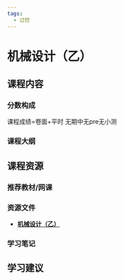 ```yaml
---
tags:
  - 过控
---
```


# 机械设计（乙）

## 课程内容

### 分数构成

课程成绩=卷面+平时 无期中无pre无小测

### 课程大纲



## 课程资源

### 推荐教材/网课

### 资源文件

- [**机械设计（乙）**](https://pan.baidu.com/s/1cajywpErPTb0P-hPnC9aMA?pwd=vbbg)

### 学习笔记

## 学习建议



